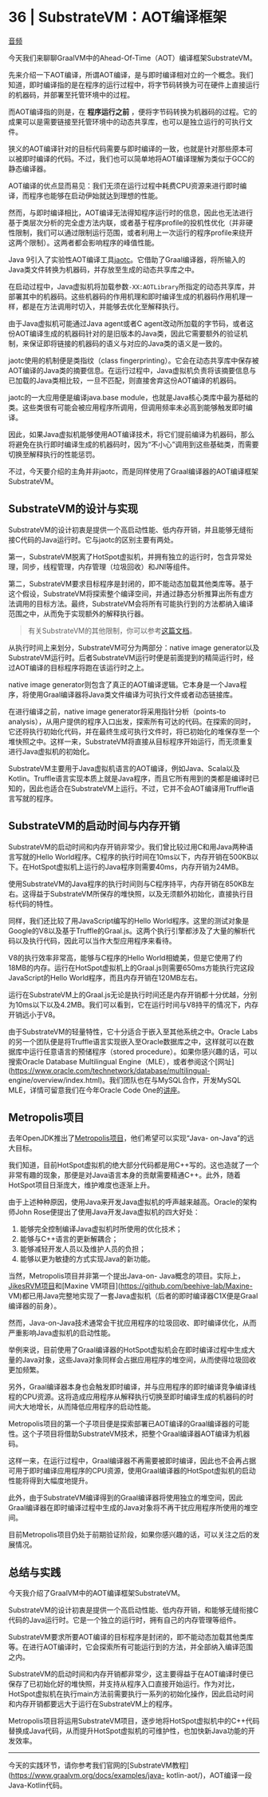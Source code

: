 # 36 | SubstrateVM：AOT编译框架

[音频](https://static001.geekbang.org/resource/audio/60/b4/600d2b337171381b5f16347bc8abc5b4.mp3)

今天我们来聊聊GraalVM中的Ahead-Of-Time（AOT）编译框架SubstrateVM。

先来介绍一下AOT编译，所谓AOT编译，是与即时编译相对立的一个概念。我们知道，即时编译指的是在程序的运行过程中，将字节码转换为可在硬件上直接运行的机器码，并部署至托管环境中的过程。

而AOT编译指的则是，在 **程序运行之前**
，便将字节码转换为机器码的过程。它的成果可以是需要链接至托管环境中的动态共享库，也可以是独立运行的可执行文件。

狭义的AOT编译针对的目标代码需要与即时编译的一致，也就是针对那些原本可以被即时编译的代码。不过，我们也可以简单地将AOT编译理解为类似于GCC的静态编译器。

AOT编译的优点显而易见：我们无须在运行过程中耗费CPU资源来进行即时编译，而程序也能够在启动伊始就达到理想的性能。

然而，与即时编译相比，AOT编译无法得知程序运行时的信息，因此也无法进行基于类层次分析的完全虚方法内联，或者基于程序profile的投机性优化（并非硬性限制，我们可以通过限制运行范围，或者利用上一次运行的程序profile来绕开这两个限制）。这两者都会影响程序的峰值性能。

Java
9引入了实验性AOT编译工具[jaotc](http://openjdk.java.net/jeps/295)。它借助了Graal编译器，将所输入的Java类文件转换为机器码，并存放至生成的动态共享库之中。

在启动过程中，Java虚拟机将加载参数`-XX:AOTLibrary`所指定的动态共享库，并部署其中的机器码。这些机器码的作用机理和即时编译生成的机器码作用机理一样，都是在方法调用时切入，并能够去优化至解释执行。

由于Java虚拟机可能通过Java agent或者C
agent改动所加载的字节码，或者这份AOT编译生成的机器码针对的是旧版本的Java类，因此它需要额外的验证机制，来保证即将链接的机器码的语义与对应的Java类的语义是一致的。

jaotc使用的机制便是类指纹（class
fingerprinting）。它会在动态共享库中保存被AOT编译的Java类的摘要信息。在运行过程中，Java虚拟机负责将该摘要信息与已加载的Java类相比较，一旦不匹配，则直接舍弃这份AOT编译的机器码。

jaotc的一大应用便是编译java.base
module，也就是Java核心类库中最为基础的类。这些类很有可能会被应用程序所调用，但调用频率未必高到能够触发即时编译。

因此，如果Java虚拟机能够使用AOT编译技术，将它们提前编译为机器码，那么将避免在执行即时编译生成的机器码时，因为“不小心”调用到这些基础类，而需要切换至解释执行的性能惩罚。

不过，今天要介绍的主角并非jaotc，而是同样使用了Graal编译器的AOT编译框架SubstrateVM。

## SubstrateVM的设计与实现

SubstrateVM的设计初衷是提供一个高启动性能、低内存开销，并且能够无缝衔接C代码的Java运行时。它与jaotc的区别主要有两处。

第一，SubstrateVM脱离了HotSpot虚拟机，并拥有独立的运行时，包含异常处理，同步，线程管理，内存管理（垃圾回收）和JNI等组件。

第二，SubstrateVM要求目标程序是封闭的，即不能动态加载其他类库等。基于这个假设，SubstrateVM将探索整个编译空间，并通过静态分析推算出所有虚方法调用的目标方法。最终，SubstrateVM会将所有可能执行到的方法都纳入编译范围之中，从而免于实现额外的解释执行器。

>
> 有关SubstrateVM的其他限制，你可以参考[这篇文档](https://github.com/oracle/graal/blob/master/substratevm/LIMITATIONS.md)。

从执行时间上来划分，SubstrateVM可分为两部分：native image
generator以及SubstrateVM运行时。后者SubstrateVM运行时便是前面提到的精简运行时，经过AOT编译的目标程序将跑在该运行时之上。

native image
generator则包含了真正的AOT编译逻辑。它本身是一个Java程序，将使用Graal编译器将Java类文件编译为可执行文件或者动态链接库。

在进行编译之前，native image generator将采用指针分析（points-to
analysis），从用户提供的程序入口出发，探索所有可达的代码。在探索的同时，它还将执行初始化代码，并在最终生成可执行文件时，将已初始化的堆保存至一个堆快照之中。这样一来，SubstrateVM将直接从目标程序开始运行，而无须重复进行Java虚拟机的初始化。

SubstrateVM主要用于Java虚拟机语言的AOT编译，例如Java、Scala以及Kotlin。Truffle语言实现本质上就是Java程序，而且它所有用到的类都是编译时已知的，因此也适合在SubstrateVM上运行。不过，它并不会AOT编译用Truffle语言写就的程序。

## SubstrateVM的启动时间与内存开销

SubstrateVM的启动时间和内存开销非常少。我们曾比较过用C和用Java两种语言写就的Hello
World程序。C程序的执行时间在10ms以下，内存开销在500KB以下。在HotSpot虚拟机上运行的Java程序则需要40ms，内存开销为24MB。

使用SubstrateVM的Java程序的执行时间则与C程序持平，内存开销在850KB左右。这得益于SubstrateVM所保存的堆快照，以及无须额外初始化，直接执行目标代码的特性。

同样，我们还比较了用JavaScript编写的Hello
World程序。这里的测试对象是Google的V8以及基于Truffle的Graal.js。这两个执行引擎都涉及了大量的解析代码以及执行代码，因此可以当作大型应用程序来看待。

V8的执行效率非常高，能够与C程序的Hello
World相媲美，但是它使用了约18MB的内存。运行在HotSpot虚拟机上的Graal.js则需要650ms方能执行完这段JavaScript的Hello
World程序，而且内存开销在120MB左右。

运行在SubstrateVM上的Graal.js无论是执行时间还是内存开销都十分优越，分别为10ms以下以及4.2MB。我们可以看到，它在运行时间与V8持平的情况下，内存开销远小于V8。

由于SubstrateVM的轻量特性，它十分适合于嵌入至其他系统之中。Oracle
Labs的另一个团队便是将Truffle语言实现嵌入至Oracle数据库之中，这样就可以在数据库中运行任意语言的预储程序（stored
procedure）。如果你感兴趣的话，可以搜索Oracle Database Multilingual
Engine（MLE），或者参阅这个[网址](https://www.oracle.com/technetwork/database/multilingual-
engine/overview/index.html)。我们团队也在与MySQL合作，开发MySQL MLE，详情可留意我们在今年Oracle Code
One的[讲座](https://oracle.rainfocus.com/widget/oracle/oow18/catalogcodeone18?search=MySQL%20JavaScript)。

## Metropolis项目

去年OpenJDK推出了[Metropolis项目](http://openjdk.java.net/projects/metropolis/)，他们希望可以实现“Java-
on-Java”的远大目标。

我们知道，目前HotSpot虚拟机的绝大部分代码都是用C++写的。这也造就了一个非常有趣的现象，那便是对Java语言本身的贡献需要精通C++。此外，随着HotSpot项目日渐庞大，维护难度也逐渐上升。

由于上述种种原因，使用Java来开发Java虚拟机的呼声越来越高。Oracle的架构师John Rose便提出了使用Java开发Java虚拟机的四大好处：

  1. 能够完全控制编译Java虚拟机时所使用的优化技术；
  2. 能够与C++语言的更新解耦合；
  3. 能够减轻开发人员以及维护人员的负担；
  4. 能够以更为敏捷的方式实现Java的新功能。

当然，Metropolis项目并非第一个提出Java-on-
Java概念的项目。实际上，[JikesRVM项目](https://www.jikesrvm.org/)和[Maxine
VM项目](https://github.com/beehive-lab/Maxine-
VM)都已用Java完整地实现了一套Java虚拟机（后者的即时编译器C1X便是Graal编译器的前身）。

然而，Java-on-Java技术通常会干扰应用程序的垃圾回收、即时编译优化，从而严重影响Java虚拟机的启动性能。

举例来说，目前使用了Graal编译器的HotSpot虚拟机会在即时编译过程中生成大量的Java对象，这些Java对象同样会占据应用程序的堆空间，从而使得垃圾回收更加频繁。

另外，Graal编译器本身也会触发即时编译，并与应用程序的即时编译竞争编译线程的CPU资源。这将造成应用程序从解释执行切换至即时编译生成的机器码的时间大大地增长，从而降低应用程序的启动性能。

Metropolis项目的第一个子项目便是探索部署已AOT编译的Graal编译器的可能性。这个子项目将借助SubstrateVM技术，把整个Graal编译器AOT编译为机器码。

这样一来，在运行过程中，Graal编译器不再需要被即时编译，因此也不会再占据可用于即时编译应用程序的CPU资源，使用Graal编译器的HotSpot虚拟机的启动性能将得到大幅度地提升。

此外，由于SubstrateVM编译得到的Graal编译器将使用独立的堆空间，因此Graal编译器在即时编译过程中生成的Java对象将不再干扰应用程序所使用的堆空间。

目前Metropolis项目仍处于前期验证阶段，如果你感兴趣的话，可以关注之后的发展情况。

## 总结与实践

今天我介绍了GraalVM中的AOT编译框架SubstrateVM。

SubstrateVM的设计初衷是提供一个高启动性能、低内存开销，和能够无缝衔接C代码的Java运行时。它是一个独立的运行时，拥有自己的内存管理等组件。

SubstrateVM要求所要AOT编译的目标程序是封闭的，即不能动态加载其他类库等。在进行AOT编译时，它会探索所有可能运行到的方法，并全部纳入编译范围之内。

SubstrateVM的启动时间和内存开销都非常少，这主要得益于在AOT编译时便已保存了已初始化好的堆快照，并支持从程序入口直接开始运行。作为对比，HotSpot虚拟机在执行main方法前需要执行一系列的初始化操作，因此启动时间和内存开销都要远大于运行在SubstrateVM上的程序。

Metropolis项目将运用SubstrateVM项目，逐步地将HotSpot虚拟机中的C++代码替换成Java代码，从而提升HotSpot虚拟机的可维护性，也加快新Java功能的开发效率。

* * *

今天的实践环节，请你参考我们官网的[SubstrateVM教程](https://www.graalvm.org/docs/examples/java-
kotlin-aot/)，AOT编译一段Java-Kotlin代码。

